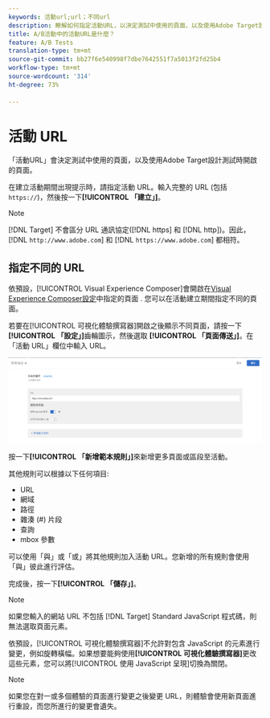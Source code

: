 ```yaml
---
keywords: 活動url;url；不同url
description: 瞭解如何指定活動URL，以決定測試中使用的頁面，以及使用Adobe Target設計測試時開啟的頁面。
title: A/B活動中的活動URL是什麼？
feature: A/B Tests
translation-type: tm+mt
source-git-commit: bb27f6e540998f7dbe7642551f7a5013f2fd25b4
workflow-type: tm+mt
source-wordcount: '314'
ht-degree: 73%

---
```



# 活動 URL

「活動URL」會決定測試中使用的頁面，以及使用Adobe Target設計測試時開啟的頁面。

在建立活動期間出現提示時，請指定活動 URL。輸入完整的 URL (包括 `https://`)，然後按一下&#x200B;**[!UICONTROL 「建立」]**。

>[!NOTE]
>
>[!DNL Target] 不會區分 URL 通訊協定([!DNL https] 和 [!DNL http])。因此，[!DNL `http://www.adobe.com`] 和 [!DNL `https://www.adobe.com`] 都相符。

## 指定不同的 URL

依預設，[!UICONTROL Visual Experience Composer]會開啟在[Visual Experience Composer設定](/help/administrating-target/visual-experience-composer-set-up.md)中指定的頁面
. 您可以在活動建立期間指定不同的頁面。

若要在[!UICONTROL 可視化體驗撰寫器]開啟之後顯示不同頁面，請按一下&#x200B;**[!UICONTROL 「設定」]**&#x200B;齒輪圖示，然後選取 **[!UICONTROL 「頁面傳送」]**。在「活動 URL」欄位中輸入 URL。

![頁面傳送對話方塊](/help/c-activities/t-test-ab/t-test-create-ab/assets/url-config-new.png)

按一下&#x200B;**[!UICONTROL 「新增範本規則」]**&#x200B;來新增更多頁面或區段至活動。

其他規則可以根據以下任何項目:

* URL
* 網域
* 路徑
* 雜湊 (#) 片段
* 查詢
* mbox 參數

可以使用「與」或「或」將其他規則加入活動 URL。您新增的所有規則會使用「與」彼此進行評估。

完成後，按一下&#x200B;**[!UICONTROL 「儲存」]**。

>[!NOTE]
>
>如果您輸入的網站 URL 不包括 [!DNL Target] Standard JavaScript 程式碼，則無法選取頁面元素。

依預設，[!UICONTROL 可視化體驗撰寫器]不允許對包含 JavaScript 的元素進行變更，例如旋轉橫幅。如果想要能夠使用&#x200B;**[!UICONTROL 可視化體驗撰寫器]**&#x200B;更改這些元素，您可以將[!UICONTROL 使用 JavaScript 呈現]切換為關閉。

>[!NOTE]
>
>如果您在對一或多個體驗的頁面進行變更之後變更 URL，則體驗會使用新頁面進行重設，而您所進行的變更會遺失。
